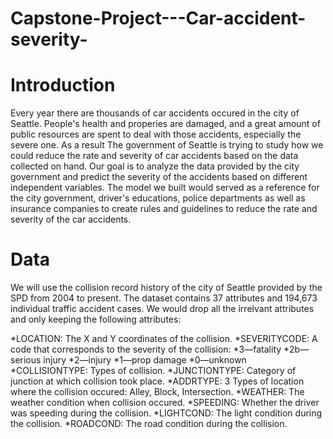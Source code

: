 # Capstone-Project---Car-accident-severity-

# Introduction

Every year there are thousands of car accidents occured in the city of Seattle. People's health and properies are damaged, and a great amount of public resources are spent to deal with those accidents, especially the severe one. As a result The government of Seattle is trying to study how we could reduce the rate and severity of car accidents based on the data collected on hand. Our goal is to analyze the data provided by the city government and predict the severity of the accidents based on different independent variables. The model we built would served as a reference for the city government, driver's educations, police departments as well as insurance companies to create rules and guidelines to reduce the rate and severity of the car accidents.

# Data

We will use the collision record history of the city of Seattle provided by the SPD from 2004 to present. The dataset contains 37 attributes and 194,673 individual traffic accident cases. We would drop all the irrelvant attributes and only keeping the following attributes:

  *LOCATION: The X and Y coordinates of the collision.
  *SEVERITYCODE: A code that corresponds to the severity of the collision:
              *3—fatality
              *2b—serious injury
              *2—injury
              *1—prop damage
              *0—unknown 
  *COLLISIONTYPE: Types of collision.
  *JUNCTIONTYPE: Category of junction at which collision took place. 
  *ADDRTYPE: 3 Types of location where the collision occured: Alley, Block, Intersection.
  *WEATHER: The weather condition when collision occured.
  *SPEEDING: Whether the driver was speeding during the collision.
  *LIGHTCOND: The light condition during the collision.
  *ROADCOND: The road condition during the collision.
          
          

